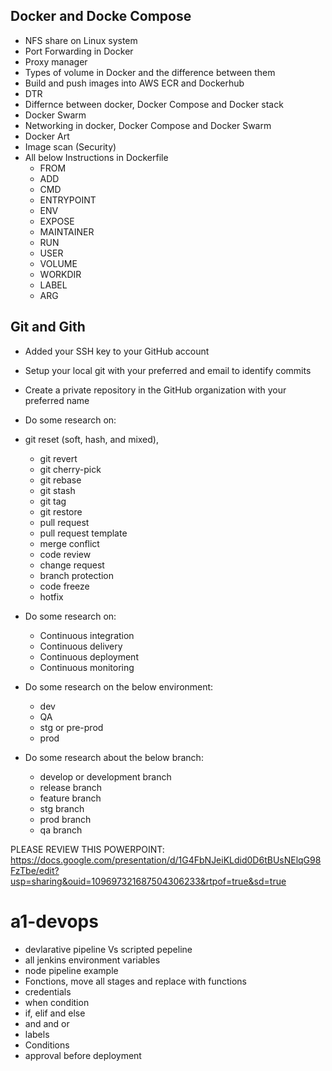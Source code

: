 ## Docker and Docke Compose

- NFS share on Linux system
- Port Forwarding in Docker
- Proxy manager
- Types of volume in Docker and the difference between them
- Build and push images into AWS ECR and Dockerhub
- DTR
- Differnce between docker, Docker Compose and Docker stack
- Docker Swarm 
- Networking in docker, Docker Compose and Docker Swarm
- Docker Art
- Image scan (Security)
- All below Instructions in Dockerfile
    - FROM
    - ADD 
    - CMD 
    - ENTRYPOINT 
    - ENV 
    - EXPOSE 
    - MAINTAINER
    - RUN 
    - USER 
    - VOLUME 
    - WORKDIR 
    - LABEL
    - ARG


## Git and Gith
- Added your SSH key to your GitHub account
- Setup your local git with your preferred and email to identify commits
- Create a private repository in the GitHub organization with your preferred name
- Do some research on: 
- git reset (soft, hash, and mixed), 
    - git revert
    - git cherry-pick
    - git rebase
    - git stash
    - git tag
    - git restore
    - pull request
    - pull request template
    - merge conflict
    - code review
    - change request
    - branch protection
    - code freeze
    - hotfix

- Do some research on:
    - Continuous integration
    - Continuous delivery
    - Continuous deployment
    - Continuous monitoring

- Do some research on the below environment:
    - dev
    - QA
    - stg or pre-prod
    - prod

- Do some research about the below branch:
    - develop or development branch
    - release branch
    - feature branch
    - stg branch
    - prod branch
    - qa branch

PLEASE REVIEW THIS POWERPOINT: https://docs.google.com/presentation/d/1G4FbNJeiKLdid0D6tBUsNElqG98FzTbe/edit?usp=sharing&ouid=109697321687504306233&rtpof=true&sd=true


# a1-devops
- devlarative pipeline Vs scripted pepeline
- all jenkins environment variables
- node pipeline example
- Fonctions, move all stages and replace with functions
- credentials
- when condition
- if, elif and else
- and and or
- labels
- Conditions
- approval before deployment
